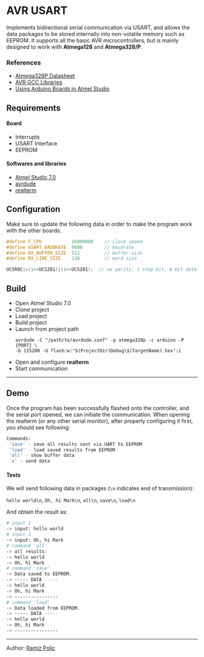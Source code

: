 # AVR USART
Implements bidirectional serial communication via USART, and allows the data packages to be stored internally into non-volatile memory such as EEPROM. 
It supports all the basic AVR microcontrollers, but is mainly designed to work with **Atmega128** and **Atmega328/P**.

### References
  * [Atmega328P Datasheet](https://www.sparkfun.com/datasheets/Components/SMD/ATMega328.pdf)
  * [AVR GCC Libraries](https://www.nongnu.org/avr-libc/user-manual/)
  * [Using Arduino Boards in Atmel Studio](http://www.microdigitaled.com/AVR/Hardware/Arduino/UsingArduinoBoardsInAtmelStudio.pdf)

## Requirements
#### Board
* Interrupts 
* USART Interface
* EEPROM

#### Softwares and libraries
* [Atmel Studio 7.0](https://www.microchip.com/mplab/avr-support/atmel-studio-7)
* [avrdude](https://www.nongnu.org/avrdude/)
* [realterm](https://sourceforge.net/projects/realterm/)


## Configuration
Make sure to update the following data in order to make the program work with the other boards.
```cpp
#define F_CPU           16000000    // clock speed
#define USART_BAUDRATE  9600        // baudrate
#define RX_BUFFER_SIZE  512         // buffer size
#define RX_LINE_SIZE    128         // word size

UCSR0C|=(1<<UCSZ01)|(1<<UCSZ01);  // no parity, 1 stop bit, 8-bit data
```


## Build
* Open Atmel Studio 7.0
* Clone project
* Load project
* Build project
* Launch from project path
  ```
  avrdude -C "/path/to/avrdude.conf" -p atmega328p -c arduino -P {PORT} \
  -b 115200 -U flash:w:"$(ProjectDir)Debug\$(TargetName).hex":i 
  ```
* Open and configure **realterm**
* Start communication

---

## Demo
Once the program has been successfully flashed onto the controller, and the serial port opened, we can initiate the communication. When opening the realterm (or any other serial monitor), after properly configuring it first, you should see following:
```bash
Commands: 
 'save' - save all results sent via UART to EEPROM
 'load' - load saved results from EEPROM
 'all' - show buffer data 
 'x' - send data
 ```
 #### Tests
 We will send following data in packages (`\n` indicates end of transmission): 
 
`hello world\n`, `Oh, hi Mark\n`, `all\n`, `save\n`, `load\n`
 
And obtain the result as:
 ```bash
 # input 1
-> input: hello world
 # input 2
-> input: Oh, hi Mark
 # command 'all'
-> all results: 
-> hello world
-> Oh, hi Mark
 # command 'save'
-> Data saved to EEPROM.
-> ----- DATA -----
-> hello world
-> Oh, hi Mark
-> ----------------
 # command 'load'
-> Data loaded from EEPROM.
-> ----- DATA -----
-> hello world
-> Oh, hi Mark
-> ----------------
```

***
Author: [Ramiz Polic](https://github.com/fhivemind)

